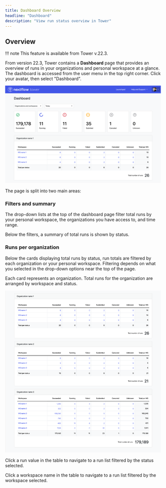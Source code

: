 ```yaml
---
title: Dashboard Overview
headline: "Dashboard"
description: "View run status overview in Tower"
---
```


## Overview

<!-- prettier-ignore -->
!!! note 
    This feature is available from Tower v.22.3.

From version 22.3, Tower contains a **Dashboard** page that provides an overview of runs in your organizations and personal workspace at a glance. The dashboard is accessed from the user menu in the top right corner. Click your avatar, then select "Dashboard".

![](_images/dashboard_hero.png)

The page is split into two main areas:

### Filters and summary

The drop-down lists at the top of the dashboard page filter total runs by your personal workspace, the organizations you have access to, and time range.

Below the filters, a summary of total runs is shown by status.

### Runs per organization

Below the cards displaying total runs by status, run totals are filtered by each organization or your personal workspace. Filtering depends on what you selected in the drop-down options near the top of the page.

Each card represents an organization. Total runs for the organization are arranged by workspace and status.

![](_images/dashboard_orgs.png)

Click a run value in the table to navigate to a run list filtered by the status selected.

Click a workspace name in the table to navigate to a run list filtered by the workspace selected.
